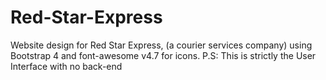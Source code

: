 # Red-Star-Express
Website design for Red Star Express, (a courier services company) using Bootstrap 4 and font-awesome v4.7 for icons. P.S: This is strictly the User Interface with no back-end
